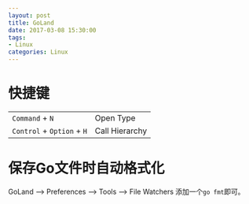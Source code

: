```yaml
---
layout: post
title: GoLand
date: 2017-03-08 15:30:00
tags:
- Linux
categories: Linux
---
```


# 快捷键

|                                |                                                         |
| ------------------------------ | ------------------------------------------------------- |
| `Command` + `N`                | Open Type                                               |
| `Control` + `Option` + `H`     | Call Hierarchy                                          |


# 保存Go文件时自动格式化

GoLand --> Preferences -->  Tools --> File Watchers
添加一个`go fmt`即可。





